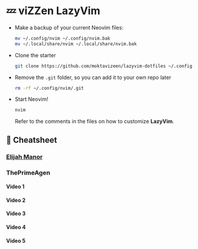 # 💤 viZZen LazyVim

- Make a backup of your current Neovim files:

  ```sh
  mv ~/.config/nvim ~/.config/nvim.bak
  mv ~/.local/share/nvim ~/.local/share/nvim.bak
  ```

- Clone the starter

  ```sh
  git clone https://github.com/moktavizeen/lazyvim-dotfiles ~/.config/nvim
  ```

- Remove the `.git` folder, so you can add it to your own repo later

  ```sh
  rm -rf ~/.config/nvim/.git
  ```

- Start Neovim!

  ```sh
  nvim
  ```

  Refer to the comments in the files on how to customize **LazyVim**.

</details>

## 📑 Cheatsheet

### [Elijah Manor](https://www.youtube.com/watch?v=N93cTbtLCIM&t=1s)

### ThePrimeAgen

#### Video 1

#### Video 2

#### Video 3

#### Video 4

#### Video 5
